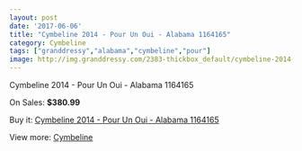```yaml
---
layout: post
date: '2017-06-06'
title: "Cymbeline 2014 - Pour Un Oui - Alabama 1164165"
category: Cymbeline
tags: ["granddressy","alabama","cymbeline","pour"]
image: http://img.granddressy.com/2383-thickbox_default/cymbeline-2014-pour-un-oui-alabama-1164165.jpg
---
```

Cymbeline 2014 - Pour Un Oui - Alabama 1164165

On Sales: **$380.99**
<a href="https://www.granddressy.com/en/cymbeline/1962-cymbeline-2014-pour-un-oui-alabama-1164165.html"><amp-img layout="responsive" width="600" height="600" src="//img.granddressy.com/2383-thickbox_default/cymbeline-2014-pour-un-oui-alabama-1164165.jpg" alt="Cymbeline 2014 - Pour Un Oui - Alabama 1164165 0" /></a>

Buy it: [Cymbeline 2014 - Pour Un Oui - Alabama 1164165](https://www.granddressy.com/en/cymbeline/1962-cymbeline-2014-pour-un-oui-alabama-1164165.html "Cymbeline 2014 - Pour Un Oui - Alabama 1164165")

View more: [Cymbeline](https://www.granddressy.com/en/71-cymbeline "Cymbeline")